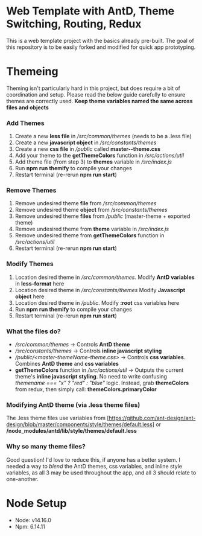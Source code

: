 # Web Template with AntD, Theme Switching, Routing, Redux
This is a web template project with the basics already pre-built. The goal of this repository is to be easily forked and modified for quick app prototyping.

# Themeing
Theming isn't particularly hard in this project, but does require a bit of coordination and setup. Please read the below guide carefully to ensure themes are correctly used. **Keep theme variables named the same across files and objects**

### Add Themes
1. Create a new **less file** in */src/common/themes* (needs to be a .less file)
2. Create a new **javascript object** in */src/constants/themes*
3. Create a new **css file** in */public* called **master-<themeName>-theme.css**
4. Add your theme to the **getThemeColors** function in */src/actions/util*
5. Add theme file (from step 3) to **themes** variable in */src/index.js*
5. Run **npm run themify** to compile your changes
6. Restart terminal (re-rerun **npm run start**)

### Remove Themes
1. Remove undesired theme **file** from */src/common/themes*
2. Remove undesired theme **object** from */src/constants/themes*
3. Remove undesired theme **files** from */public* (master-theme + exported theme)
4. Remove undesired theme from **theme** variable in */src/index.js*
5. Remove undesired theme from **getThemeColors** function in */src/actions/util*
6. Restart terminal (re-rerun **npm run start**)

### Modify Themes
1. Location desired theme in */src/common/themes*. Modify **AntD variables** in **less-format** here
2. Location desired theme in */src/constants/themes* Modify **Javascript object** here
3. Location desired theme in */public*. Modify **:root** css variables here
4. Run **npm run themify** to compile your changes
5. Restart terminal (re-rerun **npm run start**)

### What the files do?
- */src/common/themes* -> Controls **AntD theme**
- */src/constants/themes* -> Controls **inline javascript styling**
- */public/<master-themeName-theme.css>* -> Controls **css variables**. Combines **AntD theme** and **css variables**
- **getThemeColors** function in */src/actions/util* -> Outputs the current theme's **inline javascript styling**. No need to write confusing *themename === "x" ? "red" : "blue"* logic. Instead, grab **themeColors** from redux, then simply call: **themeColors.primaryColor**

### Modifying AntD theme (via .less theme files)
The .less theme files use variables from [https://github.com/ant-design/ant-design/blob/master/components/style/themes/default.less] or **/node_modules/antd/lib/style/themes/default.less**

### Why so many theme files?
Good question! I'd love to reduce this, if anyone has a better system. I needed a way to *blend* the AntD themes, css variables, and inline style variables, as all 3 may be used throughout the app, and all 3 should relate to one-another.

# Node Setup
- Node: v14.16.0
- Npm: 6.14.11